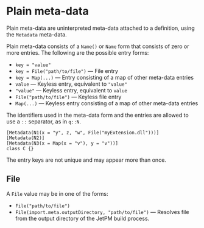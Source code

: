# Plain meta-data

Plain meta-data are uninterpreted meta-data attached to a definition, using the `Metadata` meta-data.

Plain meta-data consists of a `Name()` or `Name` form that consists of zero or more entries. The following are the possible entry forms:

* `key = "value"`
* `key = File("path/to/file")` — File entry
* `key = Map(...)` — Entry consisting of a map of other meta-data entries
* `value` — Keyless entry, equivalent to `"value"`
* `"value"` — Keyless entry, equivalent to `value`
* `File("path/to/file")` — Keyless file entry
* `Map(...)` — Keyless entry consisting of a map of other meta-data entries

The identifiers used in the meta-data form and the entries are allowed to use a `::` separator, as in `q::N`.

```
[Metadata(N1(x = "y", z, "w", File("myExtension.dll")))]
[Metadata(N2)]
[Metadata(N3(x = Map(x = "v"), y = "v"))]
class C {}
```

The entry keys are not unique and may appear more than once.

## File

A `File` value may be in one of the forms:

* `File("path/to/file")`
* `File(import.meta.outputDirectory, "path/to/file")` — Resolves file from the output directory of the JetPM build process.